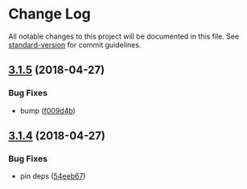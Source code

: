 # Change Log

All notable changes to this project will be documented in this file. See [standard-version](https://github.com/conventional-changelog/standard-version) for commit guidelines.

<a name="3.1.5"></a>
## [3.1.5](https://github.com/mindfulmike/can-view-model/compare/v3.1.4...v3.1.5) (2018-04-27)


### Bug Fixes

* bump ([f009d4b](https://github.com/mindfulmike/can-view-model/commit/f009d4b))



<a name="3.1.4"></a>
## [3.1.4](https://github.com/mindfulmike/can-view-model/compare/v3.1.3...v3.1.4) (2018-04-27)


### Bug Fixes

* pin deps ([54eeb67](https://github.com/mindfulmike/can-view-model/commit/54eeb67))
